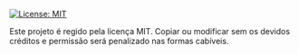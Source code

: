  [![License: MIT](https://img.shields.io/badge/License-MIT-yellow.svg)](https://opensource.org/licenses/MIT)
 
 Este projeto é regido pela licença MIT. Copiar ou modificar sem os devidos créditos e permissão será penalizado nas formas cabíveis.
 
